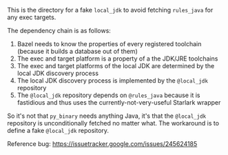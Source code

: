 This is the directory for a fake `local_jdk` to avoid fetching `rules_java` for any exec targets.

The dependency chain is as follows:

1. Bazel needs to know the properties of every registered toolchain (because it builds a database
   out of them)
2. The exec and target platform is a property of a the JDK/JRE toolchains
3. The exec and target platforms of the local JDK are determined by the local JDK discovery process
4. The local JDK discovery process is implemented by the `@local_jdk` repository
5. The `@local_jdk` repository depends on `@rules_java` because it is fastidious and thus uses the
   currently-not-very-useful Starlark wrapper

So it's not that `py_binary` needs anything Java, it's that the `@local_jdk` repository is
unconditionally fetched no matter what. The workaround is to define a fake `@local_jdk` repository.

Reference bug: https://issuetracker.google.com/issues/245624185
